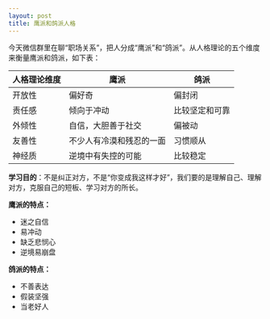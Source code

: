 ```yaml
---
layout: post
title: 鹰派和鸽派人格
---
```


今天微信群里在聊“职场关系”，把人分成“鹰派”和“鸽派”。从人格理论的五个维度来衡量鹰派和鸽派，如下表：

人格理论维度 | 鹰派 | 鸽派
---|---|---
开放性 | 偏好奇 | 偏封闭
责任感 | 倾向于冲动 | 比较坚定和可靠
外倾性 | 自信，大胆善于社交 | 偏被动
友善性 | 不少人有冷漠和残忍的一面 | 习惯顺从
神经质 | 逆境中有失控的可能 | 比较稳定

**学习目的**：不是纠正对方，不是“你变成我这样才好”，我们要的是理解自己、理解对方，克服自己的短板、学习对方的所长。

**鹰派的特点：**
- 迷之自信
- 易冲动
- 缺乏悲悯心
- 逆境易崩盘

**鸽派的特点：**
- 不善表达
- 假装坚强
- 当老好人

